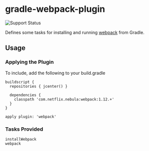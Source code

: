 gradle-webpack-plugin
==============
![Support Status](https://img.shields.io/badge/nebula-inactive-red.svg)

Defines some tasks for installing and running [webpack](http://webpack.github.io/) from Gradle.

## Usage

### Applying the Plugin

To include, add the following to your build.gradle

    buildscript {
      repositories { jcenter() }

      dependencies {
        classpath 'com.netflix.nebula:webpack:1.12.+'
      }
    }

    apply plugin: 'webpack'

### Tasks Provided

```
installWebpack
webpack
```
